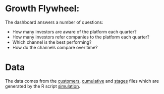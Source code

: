 # Growth Flywheel:

The dashboard answers a number of questions:

- How many investors are aware of the platform each quarter?
- How many investors refer companies to the platform each quarter?
- Which channel is the best performing?
- How do the channels compare over time? 

# Data

The data comes from the [customers](customers.tsv), [cumulative](cumulative.tsv) and [stages](stages.tsv) files which are generated by the R script [simulation](master/simulation.R). 
